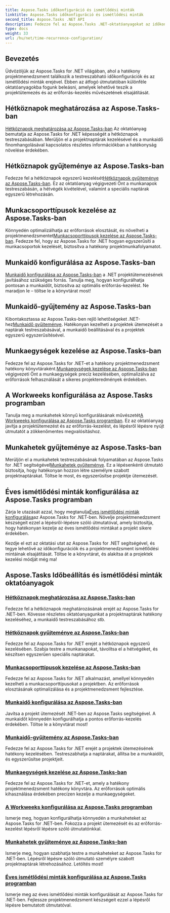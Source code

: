 ```yaml
---
title: Aspose.Tasks időkonfiguráció és ismétlődési minták
linktitle: Aspose.Tasks időkonfiguráció és ismétlődési minták
second_title: Aspose.Tasks .NET API
description: Fedezze fel az Aspose.Tasks .NET-oktatóanyagokat az időkonfigurációról és az ismétlődési mintákról. Könnyedén kezelheti a naptárakat, testreszabhatja a munkaidőt és optimalizálhatja a projekt ütemezését.
type: docs
weight: 33
url: /hu/net/time-recurrence-configuration/
---
```

## Bevezetés

Üdvözöljük az Aspose.Tasks for .NET világában, ahol a hatékony projektmenedzsment találkozik a testreszabható időkonfigurációk és az ismétlődési minták erejével. Ebben az átfogó útmutatóban különféle oktatóanyagokba fogunk beleásni, amelyek lehetővé teszik a projektütemezés és az erőforrás-kezelés művészetének elsajátítását.

## Hétköznapok meghatározása az Aspose.Tasks-ban
[Hétköznapok meghatározása az Aspose.Tasks-ban](./defining-weekdays/) Az oktatóanyag bemutatja az Aspose.Tasks for .NET képességét a hétköznapok testreszabásában. Merüljön el a projektnaptárak kezelésével és a munkaidő finomhangolásával kapcsolatos részletes információkban a hatékonyság növelése érdekében.

## Hétköznapok gyűjteménye az Aspose.Tasks-ban
Fedezze fel a hétköznapok egyszerű kezelését[Hétköznapok gyűjteménye az Aspose.Tasks-ban](./weekday-collection/). Ez az oktatóanyag végigvezeti Önt a munkanapok testreszabásán, a hétvégék kivételével, valamint a speciális naptárak egyszerű létrehozásán.

## Munkacsoporttípusok kezelése az Aspose.Tasks-ban
 Könnyedén optimalizálhatja az erőforrások elosztását, és növelheti a projektmenedzsmentet[Munkacsoporttípusok kezelése az Aspose.Tasks-ban](./workgroup-types/). Fedezze fel, hogy az Aspose.Tasks for .NET hogyan egyszerűsíti a munkacsoportok kezelését, biztosítva a hatékony projektmunkafolyamatot.

## Munkaidő konfigurálása az Aspose.Tasks-ban
[Munkaidő konfigurálása az Aspose.Tasks-ban](./working-times/) a .NET projektütemezésének javításához szükséges forrás. Tanulja meg, hogyan konfigurálhatja pontosan a munkaidőt, biztosítva az optimális erőforrás-kezelést. Ne maradjon le – töltse le a könyvtárat most!

## Munkaidő-gyűjtemény az Aspose.Tasks-ban
 Kibontakoztassa az Aspose.Tasks-ben rejlő lehetőségeket .NET-hez[Munkaidő gyűjteménye](./working-time-collection/). Hatékonyan kezelheti a projektek ütemezését a naptárak testreszabásával, a munkaidő beállításával és a projektek egyszerű egyszerűsítésével.

## Munkaegységek kezelése az Aspose.Tasks-ban
Fedezze fel az Aspose.Tasks for .NET-et a hatékony projektmenedzsment hatékony könyvtáraként.[Munkaegységek kezelése az Aspose.Tasks-ban](./work-units/) végigvezeti Önt a munkaegységek precíz kezelésében, optimalizálva az erőforrások felhasználását a sikeres projekteredmények érdekében.

## A Workweeks konfigurálása az Aspose.Tasks programban
 Tanulja meg a munkahetek könnyű konfigurálásának művészetét[A Workweeks konfigurálása az Aspose.Tasks programban](./configuring-workweeks/). Ez az oktatóanyag javítja a projektütemezést és az erőforrás-kezelést, és lépésről lépésre nyújt útmutatót a zökkenőmentes megvalósításhoz.

## Munkahetek gyűjteménye az Aspose.Tasks-ban
 Merüljön el a munkahetek testreszabásának folyamatában az Aspose.Tasks for .NET segítségével[Munkahetek gyűjteménye](./workweek-collection/). Ez a lépésenkénti útmutató biztosítja, hogy hatékonyan hozzon létre személyre szabott projektnaptárakat. Töltse le most, és egyszerűsítse projektje ütemezését.

## Éves ismétlődési minták konfigurálása az Aspose.Tasks programban
 Zárja le utazását azzal, hogy megtanulja[Éves ismétlődési minták konfigurálása](./yearly-recurrence-patterns/)az Aspose.Tasks for .NET-ben. Növelje projektmenedzsment készségeit ezzel a lépésről-lépésre szóló útmutatóval, amely biztosítja, hogy hatékonyan kezelje az éves ismétlődési mintákat a projekt sikere érdekében.

Kezdje el ezt az oktatási utat az Aspose.Tasks for .NET segítségével, és tegye lehetővé az időkonfigurációk és a projektmenedzsment ismétlődési mintáinak elsajátítását. Töltse le a könyvtárat, és alakítsa át a projektek kezelési módját még ma!
## Aspose.Tasks Időbeállítás és ismétlődési minták oktatóanyagok
### [Hétköznapok meghatározása az Aspose.Tasks-ban](./defining-weekdays/)
Fedezze fel a hétköznapok meghatározásának erejét az Aspose.Tasks for .NET-ben. Kövesse részletes oktatóanyagunkat a projektnaptárak hatékony kezeléséhez, a munkaidő testreszabásához stb.
### [Hétköznapok gyűjteménye az Aspose.Tasks-ban](./weekday-collection/)
Fedezze fel az Aspose.Tasks for .NET erejét a hétköznapok egyszerű kezelésében. Szabja testre a munkanapokat, távolítsa el a hétvégéket, és készítsen egyszerűen speciális naptárakat.
### [Munkacsoporttípusok kezelése az Aspose.Tasks-ban](./workgroup-types/)
Fedezze fel az Aspose.Tasks for .NET alkalmazást, amellyel könnyedén kezelheti a munkacsoporttípusokat a projektben. Az erőforrások elosztásának optimalizálása és a projektmenedzsment fejlesztése.
### [Munkaidő konfigurálása az Aspose.Tasks-ban](./working-times/)
Javítsa a projekt ütemezését .NET-ben az Aspose.Tasks segítségével. A munkaidőt könnyedén konfigurálhatja a pontos erőforrás-kezelés érdekében. Töltse le a könyvtárat most!
### [Munkaidő-gyűjtemény az Aspose.Tasks-ban](./working-time-collection/)
Fedezze fel az Aspose.Tasks for .NET erejét a projektek ütemezésének hatékony kezelésében. Testreszabhatja a naptárakat, állítsa be a munkaidőt, és egyszerűsítse projektjeit.
### [Munkaegységek kezelése az Aspose.Tasks-ban](./work-units/)
Fedezze fel az Aspose.Tasks for .NET-et, amely a hatékony projektmenedzsment hatékony könyvtára. Az erőforrások optimális kihasználása érdekében precízen kezelje a munkaegységeket.
### [A Workweeks konfigurálása az Aspose.Tasks programban](./configuring-workweeks/)
Ismerje meg, hogyan konfigurálhatja könnyedén a munkaheteket az Aspose.Tasks for .NET-ben. Fokozza a projekt ütemezését és az erőforrás-kezelést lépésről lépésre szóló útmutatónkkal.
### [Munkahetek gyűjteménye az Aspose.Tasks-ban](./workweek-collection/)
Ismerje meg, hogyan szabhatja testre a munkaheteket az Aspose.Tasks for .NET-ben. Lépésről lépésre szóló útmutató személyre szabott projektnaptárak létrehozásához. Letöltés most!
### [Éves ismétlődési minták konfigurálása az Aspose.Tasks programban](./yearly-recurrence-patterns/)
Ismerje meg az éves ismétlődési minták konfigurálását az Aspose.Tasks for .NET-ben. Fejlessze projektmenedzsment készségeit ezzel a lépésről lépésre bemutatott útmutatóval.